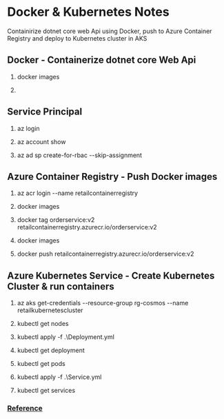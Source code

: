 # Docker & Kubernetes Notes
Containirize dotnet core web Api using Docker, push to Azure Container Registry and deploy to Kubernetes cluster in AKS

## Docker - Containerize dotnet core Web Api

1. docker images

2. 

## Service Principal

1. az login

2. az account show

3. az ad sp create-for-rbac --skip-assignment


## Azure Container Registry - Push Docker images

1. az acr login --name retailcontainerregistry

2. docker images

3. docker tag orderservice:v2 retailcontainerregistry.azurecr.io/orderservice:v2

4. docker images

5. docker push retailcontainerregistry.azurecr.io/orderservice:v2

## Azure Kubernetes Service - Create Kubernetes Cluster & run containers

1. az aks get-credentials --resource-group rg-cosmos --name retailkubernetescluster

2. kubectl get nodes

3. kubectl apply -f .\Deployment.yml

4. kubectl get deployment

5. kubectl get pods

6. kubectl apply -f .\Service.yml

7. kubectl get services

### [Reference](https://www.youtube.com/watch?v=vBx7WY25fM0)

